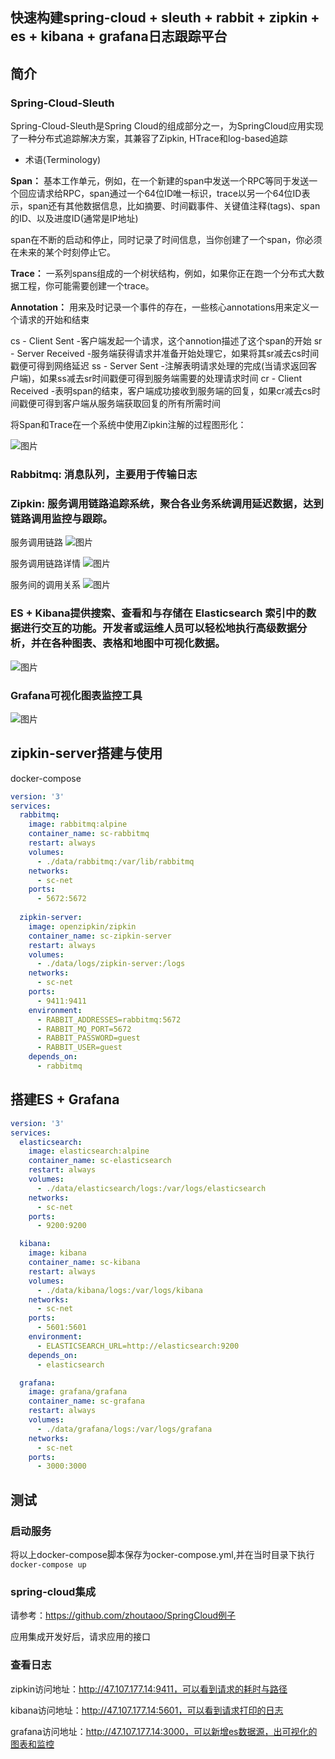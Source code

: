 
快速构建spring-cloud + sleuth + rabbit + zipkin + es + kibana + grafana日志跟踪平台
-------------

## 简介

 ### Spring-Cloud-Sleuth
  
 Spring-Cloud-Sleuth是Spring Cloud的组成部分之一，为SpringCloud应用实现了一种分布式追踪解决方案，其兼容了Zipkin, HTrace和log-based追踪
 
 * 术语(Terminology)
 
 **Span：** 基本工作单元，例如，在一个新建的span中发送一个RPC等同于发送一个回应请求给RPC，span通过一个64位ID唯一标识，trace以另一个64位ID表示，span还有其他数据信息，比如摘要、时间戳事件、关键值注释(tags)、span的ID、以及进度ID(通常是IP地址)
 
 span在不断的启动和停止，同时记录了时间信息，当你创建了一个span，你必须在未来的某个时刻停止它。
 
 **Trace：** 一系列spans组成的一个树状结构，例如，如果你正在跑一个分布式大数据工程，你可能需要创建一个trace。
 
 **Annotation：** 用来及时记录一个事件的存在，一些核心annotations用来定义一个请求的开始和结束
 
 cs - Client Sent -客户端发起一个请求，这个annotion描述了这个span的开始
 sr - Server Received -服务端获得请求并准备开始处理它，如果将其sr减去cs时间戳便可得到网络延迟
 ss - Server Sent -注解表明请求处理的完成(当请求返回客户端)，如果ss减去sr时间戳便可得到服务端需要的处理请求时间
 cr - Client Received -表明span的结束，客户端成功接收到服务端的回复，如果cr减去cs时间戳便可得到客户端从服务端获取回复的所有所需时间
 
 将Span和Trace在一个系统中使用Zipkin注解的过程图形化：
 
 ![图片](../docs/sleuth.png)
 
 ### Rabbitmq: 消息队列，主要用于传输日志
 
 
 ### Zipkin: 服务调用链路追踪系统，聚合各业务系统调用延迟数据，达到链路调用监控与跟踪。

 服务调用链路
 ![图片](../docs/zipkin-server.png)
 
 服务调用链路详情
 ![图片](../docs/zipkin-detail.png)
 
 服务间的调用关系
 ![图片](../docs/zipkin-dependencies.png)

 ### ES + Kibana提供搜索、查看和与存储在 Elasticsearch 索引中的数据进行交互的功能。开发者或运维人员可以轻松地执行高级数据分析，并在各种图表、表格和地图中可视化数据。
 
 ![图片](../docs/kibana.png)

 ### Grafana可视化图表监控工具
 
  ![图片](../docs/grafana.png)
  

## zipkin-server搭建与使用

docker-compose

```yaml
version: '3'
services:
  rabbitmq:
    image: rabbitmq:alpine
    container_name: sc-rabbitmq
    restart: always
    volumes:
      - ./data/rabbitmq:/var/lib/rabbitmq
    networks:
      - sc-net
    ports:
      - 5672:5672
      
  zipkin-server:
    image: openzipkin/zipkin
    container_name: sc-zipkin-server
    restart: always
    volumes:
      - ./data/logs/zipkin-server:/logs
    networks:
      - sc-net
    ports:
      - 9411:9411
    environment:
      - RABBIT_ADDRESSES=rabbitmq:5672
      - RABBIT_MQ_PORT=5672
      - RABBIT_PASSWORD=guest
      - RABBIT_USER=guest
    depends_on:
      - rabbitmq

```
## 搭建ES + Grafana
```yaml
version: '3'
services:
  elasticsearch:
    image: elasticsearch:alpine
    container_name: sc-elasticsearch
    restart: always
    volumes:
      - ./data/elasticsearch/logs:/var/logs/elasticsearch
    networks:
      - sc-net
    ports:
      - 9200:9200

  kibana:
    image: kibana
    container_name: sc-kibana
    restart: always
    volumes:
      - ./data/kibana/logs:/var/logs/kibana
    networks:
      - sc-net
    ports:
      - 5601:5601
    environment:
      - ELASTICSEARCH_URL=http://elasticsearch:9200
    depends_on:
      - elasticsearch

  grafana:
    image: grafana/grafana
    container_name: sc-grafana
    restart: always
    volumes:
      - ./data/grafana/logs:/var/logs/grafana
    networks:
      - sc-net
    ports:
      - 3000:3000
```

## 测试

### 启动服务

将以上docker-compose脚本保存为ocker-compose.yml,并在当时目录下执行`docker-compose up`

### spring-cloud集成

请参考：https://github.com/zhoutaoo/SpringCloud例子

应用集成开发好后，请求应用的接口

### 查看日志

zipkin访问地址：http://47.107.177.14:9411，可以看到请求的耗时与路径

kibana访问地址：http://47.107.177.14:5601，可以看到请求打印的日志

grafana访问地址：http://47.107.177.14:3000，可以新增es数据源，出可视化的图表和监控




